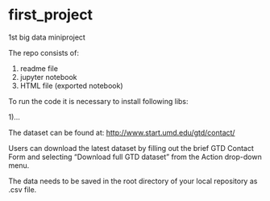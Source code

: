 # first_project
1st big data miniproject

The repo consists of:

1) readme file
2) jupyter notebook
3) HTML file (exported notebook)

To run the code it is necessary to install following libs:

1)...

The dataset can be found at: http://www.start.umd.edu/gtd/contact/

Users can download the latest dataset by filling out the brief GTD Contact Form and selecting “Download full GTD dataset” from the Action drop-down menu. 

The data needs to be saved in the root directory of your local repository as .csv file.
